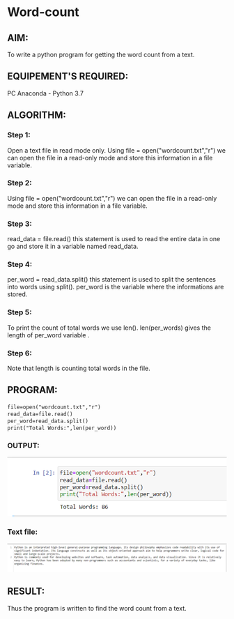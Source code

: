 # Word-count
## AIM:
To write a python program for getting the word count from a text.
## EQUIPEMENT'S REQUIRED: 
PC
Anaconda - Python 3.7
## ALGORITHM: 
### Step 1:

Open a text file in read mode only.
Using file = open("wordcount.txt","r") we can open the file in a read-only mode and store this information in a file variable.
### Step 2: 

Using file = open("wordcount.txt","r") we can open the file in a read-only mode and store this information in a file variable.

### Step 3: 
read_data = file.read() this statement is used to read the entire data in one go and store it in a variable named read_data.

### Step 4:  

per_word = read_data.split() this statement is used to split the sentences into words using split().
per_word is the variable where the informations are stored.
### Step 5: 

To print the count of total words we use len().
len(per_words) gives the length of per_word variable .

### Step 6: 

Note that length is counting total words in the file.
## PROGRAM:
```
file=open("wordcount.txt","r")
read_data=file.read()
per_word=read_data.split()
print("Total Words:",len(per_word))
```
### OUTPUT:

![output](./wcop1.png)

### Text file:

![output](./wcop2.png)


## RESULT:
Thus the program is written to find the word count from a text.
